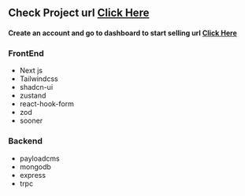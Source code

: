 ## Check Project url [Click Here](https://digitalmarketplace-production-e139.up.railway.app/)

#### Create an account and go to dashboard to start selling url [Click Here](https://digitalmarketplace-production-e139.up.railway.app/sign-up)

### FrontEnd

-   Next js
-   Tailwindcss
-   shadcn-ui
-   zustand
-   react-hook-form
-   zod
-   sooner

### Backend

-   payloadcms
-   mongodb
-   express
-   trpc
